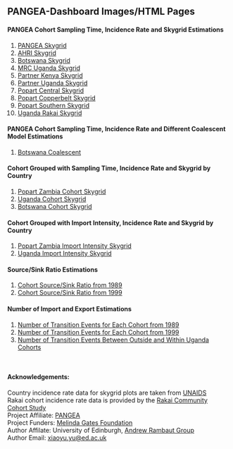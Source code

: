 ## PANGEA-Dashboard Images/HTML Pages

#### PANGEA Cohort Sampling Time, Incidence Rate and Skygrid Estimations

1. [PANGEA Skygrid](https://xiaoyu518.github.io/PANGEA_Skygrid.html)
2. [AHRI Skygrid](https://xiaoyu518.github.io/AHRI_Skygrid.html)
3. [Botswana Skygrid](https://xiaoyu518.github.io/Botswana_Skygrid.html)
4. [MRC Uganda Skygrid](https://xiaoyu518.github.io/MRCUganda_Skygrid.html)
5. [Partner Kenya Skygrid](https://xiaoyu518.github.io/PartnerKenya_Skygrid.html)
6. [Partner Uganda Skygrid](https://xiaoyu518.github.io/PartnerUganda_Skygrid.html)
7. [Popart Central Skygrid](https://xiaoyu518.github.io/PopartCentral_Skygrid.html)
8. [Popart Copperbelt Skygrid](https://xiaoyu518.github.io/PopartCopperbelt_Skygrid.html)
9. [Popart Southern Skygrid](https://xiaoyu518.github.io/PopartSouthern_Skygrid.html)
10. [Uganda Rakai Skygrid](https://xiaoyu518.github.io/UgandaRakai_Skygrid.html)

#### PANGEA Cohort Sampling Time, Incidence Rate and Different Coalescent Model Estimations

1. [Botswana Coalescent](https://xiaoyu518.github.io/Botswana_Coalescent.html)

#### Cohort Grouped with Sampling Time, Incidence Rate and Skygrid by Country 

1. [Popart Zambia Cohort Skygrid](https://xiaoyu518.github.io/PopartAll_Skygrid.html)
2. [Uganda Cohort Skygrid](https://xiaoyu518.github.io/Uganda_Skygrid.html)
3. [Botswana Cohort Skygrid](https://xiaoyu518.github.io/BotswanaAll_Skygrid.html)

#### Cohort Grouped with Import Intensity, Incidence Rate and Skygrid by Country 

1. [Popart Zambia Import Intensity Skygrid](https://xiaoyu518.github.io/Popart_Import_Intensity.html)
2. [Uganda Import Intensity Skygrid](https://xiaoyu518.github.io/Uganda_Import_Intensity.html)

#### Source/Sink Ratio Estimations

1. [Cohort Source/Sink Ratio from 1989](https://xiaoyu518.github.io/ssRatio_1989.html)
2. [Cohort Source/Sink Ratio from 1999](https://xiaoyu518.github.io/ssRatio_1999.html)

#### Number of Import and Export Estimations

1. [Number of Transition Events for Each Cohort from 1989](https://xiaoyu518.github.io/ssEvents_1989.html)
2. [Number of Transition Events for Each Cohort from 1999](https://xiaoyu518.github.io/ssEvents_1999.html)
3. [Number of Transition Events Between Outside and Within Uganda Cohorts](https://xiaoyu518.github.io/Uganda_Cohort_Transition.html)

<br>

#### Acknowledgements:

Country incidence rate data for skygrid plots are taken from [UNAIDS](https://aidsinfo.unaids.org/)<br>
Rakai cohort incidence rate data is provided by the [Rakai Community Cohort Study](https://www.rhsp.org/research/rccs/explore-rccs-data)<br>
Project Affiliate: [PANGEA](https://www.pangea-hiv.org/)<br>
Project Funders: [Melinda Gates Foundation](https://www.gatesfoundation.org/)<br>
Author Affilate: University of Edinburgh, [Andrew Rambaut Group](http://tree.bio.ed.ac.uk/people/)<br>
Author Email: xiaoyu.yu@ed.ac.uk<br>

